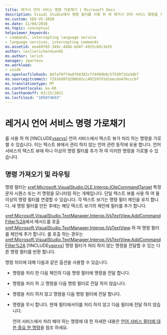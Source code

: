 ```yaml
---
title: 레거시 언어 서비스 명령 가로채기 | Microsoft Docs
description: Visual Studio에서 명령 필터를 사용 하 여 레거시 언어 서비스 명령을 가로채서 언어별 동작을 추가 하는 방법에 대해 알아봅니다.
ms.custom: SEO-VS-2020
ms.date: 11/04/2016
ms.topic: conceptual
helpviewer_keywords:
- commands, intercepting language service
- language services, intercepting commands
ms.assetid: eea69f03-349c-44bb-bd4f-4925c0dc3e55
author: leslierichardson95
ms.author: lerich
manager: jmartens
ms.workload:
- vssdk
ms.openlocfilehash: 8d7af9ff4a8f04382cff4999b8c57549f3da3db7
ms.sourcegitcommit: f2916d8fd296b92cc402597d1d1eecda4f6cccbf
ms.translationtype: MT
ms.contentlocale: ko-KR
ms.lasthandoff: 03/25/2021
ms.locfileid: "105074693"
---
```

# <a name="intercepting-legacy-language-service-commands"></a>레거시 언어 서비스 명령 가로채기
를 사용 하 여 [!INCLUDE[vsprvs](../../code-quality/includes/vsprvs_md.md)] 언어 서비스에서 텍스트 뷰가 처리 하는 명령을 가로챌 수 있습니다. 이는 텍스트 뷰에서 관리 하지 않는 언어 관련 동작에 유용 합니다. 언어 서비스의 텍스트 뷰에 하나 이상의 명령 필터를 추가 하 여 이러한 명령을 가로챌 수 있습니다.

## <a name="getting-and-routing-the-command"></a>명령 가져오기 및 라우팅
 명령 필터는 <xref:Microsoft.VisualStudio.OLE.Interop.IOleCommandTarget> 특정 문자 시퀀스 또는 키 명령을 모니터링 하는 개체입니다. 단일 텍스트 뷰를 사용 하 여 둘 이상의 명령 필터를 연결할 수 있습니다. 각 텍스트 보기는 명령 필터 체인을 유지 합니다. 새 명령 필터를 만든 후에는 해당 텍스트 보기의 체인에 필터를 추가 합니다.

 <xref:Microsoft.VisualStudio.TextManager.Interop.IVsTextView.AddCommandFilter%2A>에서 메서드를 호출 <xref:Microsoft.VisualStudio.TextManager.Interop.IVsTextView> 하 여 명령 필터를 체인에 추가 합니다. 를 호출 하는 경우는 <xref:Microsoft.VisualStudio.TextManager.Interop.IVsTextView.AddCommandFilter%2A> [!INCLUDE[vsprvs](../../code-quality/includes/vsprvs_md.md)] 명령 필터가 처리 하지 않는 명령을 전달할 수 있는 다른 명령 필터를 반환 합니다.

 명령 처리에 대해 다음과 같은 옵션을 사용할 수 있습니다.

- 명령을 처리 한 다음 체인의 다음 명령 필터에 명령을 전달 합니다.

- 명령을 처리 하 고 명령을 다음 명령 필터로 전달 하지 않습니다.

- 명령을 처리 하지 않고 명령을 다음 명령 필터에 전달 합니다.

- 명령을 무시 합니다. 현재 필터에서이를 처리 하지 않고 다음 필터에 전달 하지 않습니다.

  언어 서비스에서 처리 해야 하는 명령에 대 한 자세한 내용은 [언어 서비스 필터에 대 한 중요 한 명령](../../extensibility/internals/important-commands-for-language-service-filters.md)을 참조 하세요.
